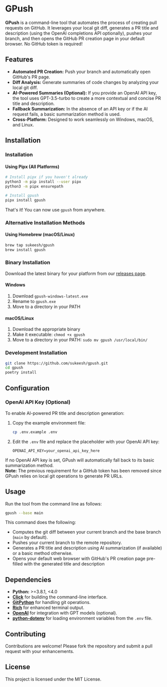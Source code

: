 # GPush

**GPush** is a command-line tool that automates the process of creating pull requests on GitHub. It leverages your local git diff, generates a PR title and description (using the OpenAI completions API optionally), pushes your branch, and then opens the GitHub PR creation page in your default browser. No GitHub token is required!

## Features

- **Automated PR Creation:** Push your branch and automatically open GitHub's PR page.
- **Diff Analysis:** Generate summaries of code changes by analyzing your local git diff.
- **AI-Powered Summaries (Optional):** If you provide an OpenAI API key, the tool uses GPT-3.5-turbo to create a more contextual and concise PR title and description.
- **Fallback Summarization:** In the absence of an API key or if the AI request fails, a basic summarization method is used.
- **Cross-Platform:** Designed to work seamlessly on Windows, macOS, and Linux.

## Installation

### Installation

#### Using Pipx (All Platforms)
```bash
# Install pipx if you haven't already
python3 -m pip install --user pipx
python3 -m pipx ensurepath

# Install gpush
pipx install gpush
```

That's it! You can now use `gpush` from anywhere.

### Alternative Installation Methods

#### Using Homebrew (macOS/Linux)
```bash
brew tap sukeesh/gpush
brew install gpush
```

### Binary Installation

Download the latest binary for your platform from our [releases page](https://github.com/sukeesh/gpush/releases).

#### Windows
1. Download `gpush-windows-latest.exe`
2. Rename to `gpush.exe`
3. Move to a directory in your PATH

#### macOS/Linux
1. Download the appropriate binary
2. Make it executable: `chmod +x gpush`
3. Move to a directory in your PATH: `sudo mv gpush /usr/local/bin/`

### Development Installation

```bash
git clone https://github.com/sukeesh/gpush.git
cd gpush
poetry install
```

## Configuration

### OpenAI API Key (Optional)

To enable AI-powered PR title and description generation:

1. Copy the example environment file:

   ```bash
   cp .env.example .env
   ```

2. Edit the `.env` file and replace the placeholder with your OpenAI API key:

   ```env
   OPENAI_API_KEY=your_openai_api_key_here
   ```

If no OpenAI API key is set, GPush will automatically fall back to its basic summarization method.  
**Note:** The previous requirement for a GitHub token has been removed since GPush relies on local git operations to generate PR URLs.

## Usage

Run the tool from the command line as follows:

```bash
gpush --base main
```

This command does the following:

- Computes the git diff between your current branch and the base branch (`main` by default).
- Pushes your current branch to the remote repository.
- Generates a PR title and description using AI summarization (if available) or a basic method otherwise.
- Opens your default web browser with GitHub's PR creation page pre-filled with the generated title and description

## Dependencies

- **Python:** >=3.8.1, <4.0
- [**Click**](https://click.palletsprojects.com/) for building the command-line interface.
- [**GitPython**](https://gitpython.readthedocs.io/) for handling git operations.
- [**Rich**](https://rich.readthedocs.io/) for enhanced terminal output.
- [**OpenAI**](https://github.com/openai/openai-python) for integration with GPT models (optional).
- [**python-dotenv**](https://pypi.org/project/python-dotenv/) for loading environment variables from the `.env` file.

## Contributing

Contributions are welcome! Please fork the repository and submit a pull request with your enhancements.

## License

This project is licensed under the MIT License.

